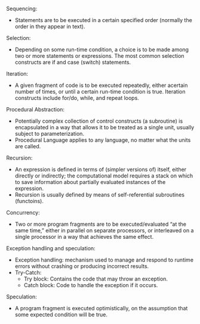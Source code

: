 Sequencing:
- Statements are to be executed in a certain specified order (normally the order in they appear in text).

Selection:
- Depending on some run-time condition, a choice is to be made among two or more statements or expressions. The most common selection constructs are if and case (switch) statements.

Iteration:
- A given fragment of code is to be executed repeatedly, either acertain number of times, or until a certain run-time condition is true. Iteration constructs include for/do, while, and repeat loops.

Procedural Abstraction:
- Potentially complex collection of control constructs (a subroutine) is encapsulated in a way that allows it to be treated as a single unit, usually subject to parameterization.
- Procedural Language applies to any language, no matter what the units are called.

Recursion:
- An expression is defined in terms of (simpler versions of) itself, either directly or indirectly; the computational model requires a stack on which to save information about partially evaluated instances of the expression.
- Recursion is usually defined by means of self-referential subroutines (functoins).

Concurrency:
- Two or more program fragments are to be executed/evaluated “at the same time,” either in parallel on separate processors, or interleaved on a single processor in a way that achieves the same effect.

Exception handling and speculation:
- Exception handling: mechanism used to manage and respond to runtime errors without crashing or producing incorrect results.
- Try-Catch:
    - Try block: Contains the code that may throw an exception.
    - Catch block: Code to handle the exception if it occurs.

Speculation:
- A program fragment is executed optimistically, on the assumption that some expected condition will be true.

